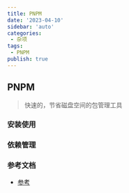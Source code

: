 ```yaml
---
title: PNPM
date: '2023-04-10'
sidebar: 'auto'
categories:
 - 杂项
tags:
 - PNPM
publish: true
---
```


## PNPM
> 快速的，节省磁盘空间的包管理工具

### 安装使用
### 依赖管理
### 参考文档
- [参考](https://juejin.cn/post/7124142007659790372#heading-8)